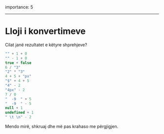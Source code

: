 importance: 5

---

# Lloji i konvertimeve

Cilat janë rezultatet e këtyre shprehjeve?

```js no-beautify
"" + 1 + 0
"" - 1 + 0
true + false
6 / "3"
"2" * "3"
4 + 5 + "px"
"$" + 4 + 5
"4" - 2
"4px" - 2
7 / 0
"  -9  " + 5
"  -9  " - 5
null + 1
undefined + 1
" \t \n" - 2
```

Mendo mirë, shkruaj dhe më pas krahaso me përgjigjen.

